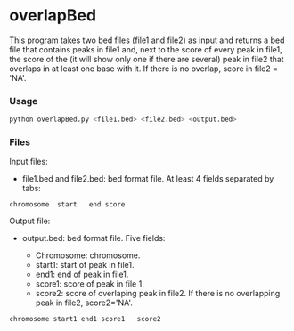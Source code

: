 # overlapBed
This program takes two bed files (file1 and file2) as input and returns a bed file that contains peaks in file1 and, next to the score of every peak in file1, the score of  the (it will show only one if there are several) peak in file2 that overlaps in at least one base with it. If there is no overlap, score in file2 = 'NA'.  
### Usage  
```bash
python overlapBed.py <file1.bed> <file2.bed> <output.bed>
```
### Files
Input files:
- file1.bed and file2.bed: bed format file. At least 4 fields separated by tabs:
```
chromosome	start	end	score
```

Output file:
- output.bed: bed format file. Five fields: 

  * Chromosome: chromosome.
  * start1: start of peak in file1.
  * end1: end of peak in file1.
  * score1: score of peak in file 1. 
  * score2: score of overlaping peak in file2. If there is no overlapping peak in file2, score2='NA'.
```
chromosome start1 end1 score1	score2
```

